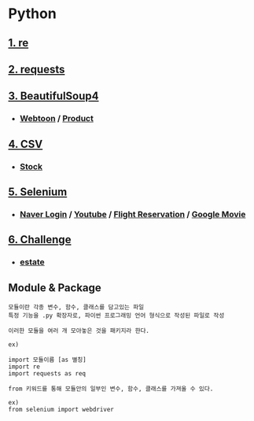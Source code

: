 # Python

## [1.  re](./re)

## [2.  requests](./requests)

## [3.  BeautifulSoup4](./BeautifulSoup4)
* ### [Webtoon](./Webtoon) / [Product](./Product)

## [4.  CSV](./csv)
* ### [Stock](./csv/csv_stock.py)

## [5.  Selenium](./selenium)
* ### [Naver Login](./selenium/naver_login.py) / [Youtube](./selenium/brave_girls_youtube.py) / [Flight Reservation](./selenium/flight_reservation.py) / [Google Movie](./selenium/google_movie.py)

## [6.  Challenge](./challenge)
* ### [estate](./challenge/estate.py)

## Module & Package

    모듈이란 각종 변수, 함수, 클래스를 담고있는 파일
    특정 기능을 .py 확장자로, 파이썬 프로그래밍 언어 형식으로 작성된 파일로 작성

    이러한 모듈을 여러 개 모아놓은 것을 패키지라 한다.

    ex)

    import 모듈이름 [as 별칭]
    import re
    import requests as req
    
    from 키워드를 통해 모듈안의 일부인 변수, 함수, 클래스를 가져올 수 있다.

    ex)
    from selenium import webdriver
